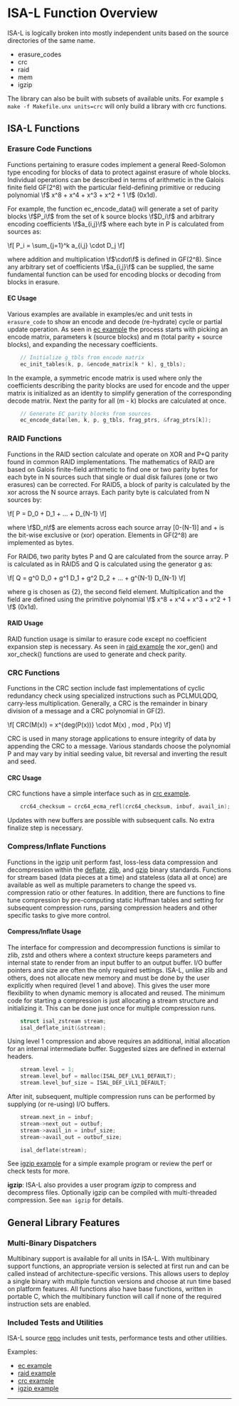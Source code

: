 # ISA-L Function Overview

ISA-L is logically broken into mostly independent units based on the source
directories of the same name.
- erasure_codes
- crc
- raid
- mem
- igzip

The library can also be built with subsets of available units. For example
`$ make -f Makefile.unx units=crc` will only build a library with crc
functions.

## ISA-L Functions

### Erasure Code Functions

Functions pertaining to erasure codes implement a general Reed-Solomon type
encoding for blocks of data to protect against erasure of whole blocks.
Individual operations can be described in terms of arithmetic in the Galois
finite field GF(2^8) with the particular field-defining primitive or reducing
polynomial \f$ x^8 + x^4 + x^3 + x^2 + 1 \f$ (0x1d).

For example, the function ec_encode_data() will generate a set of parity blocks
\f$P_i\f$ from the set of k source blocks \f$D_i\f$ and arbitrary encoding
coefficients \f$a_{i,j}\f$ where each byte in P is calculated from sources as:

\f[ P_i = \sum_{j=1}^k a_{i,j} \cdot D_j \f]

where addition and multiplication \f$\cdot\f$ is defined in GF(2^8).  Since any
arbitrary set of coefficients \f$a_{i,j}\f$ can be supplied, the same
fundamental function can be used for encoding blocks or decoding from blocks in
erasure.

#### EC Usage

Various examples are available in examples/ec and unit tests in `erasure_code`
to show an encode and decode (re-hydrate) cycle or partial update operation. As
seen in [ec example] the process starts with picking an
encode matrix, parameters k (source blocks) and m (total parity + source
blocks), and expanding the necessary coefficients.

~~~c
	// Initialize g_tbls from encode matrix
	ec_init_tables(k, p, &encode_matrix[k * k], g_tbls);
~~~

In the example, a symmetric encode matrix is used where only the coefficients
describing the parity blocks are used for encode and the upper matrix is
initialized as an identity to simplify generation of the corresponding decode
matrix. Next the parity for all (m - k) blocks are calculated at once.

~~~c
	// Generate EC parity blocks from sources
	ec_encode_data(len, k, p, g_tbls, frag_ptrs, &frag_ptrs[k]);
~~~

### RAID Functions

Functions in the RAID section calculate and operate on XOR and P+Q parity found
in common RAID implementations.  The mathematics of RAID are based on Galois
finite-field arithmetic to find one or two parity bytes for each byte in N
sources such that single or dual disk failures (one or two erasures) can be
corrected.  For RAID5, a block of parity is calculated by the xor across the N
source arrays.  Each parity byte is calculated from N sources by:

\f[ P = D_0 + D_1 + ... + D_{N-1} \f]

where \f$D_n\f$ are elements across each source array [0-(N-1)] and + is the
bit-wise exclusive or (xor) operation.  Elements in GF(2^8) are implemented as
bytes.

For RAID6, two parity bytes P and Q are calculated from the source array.  P is
calculated as in RAID5 and Q is calculated using the generator g as:

\f[ Q = g^0 D_0 + g^1 D_1 + g^2 D_2 + ... + g^{N-1} D_{N-1} \f]

where g is chosen as {2}, the second field element.  Multiplication and the
field are defined using the primitive polynomial \f$ x^8 + x^4 + x^3 + x^2 + 1 \f$
(0x1d).

#### RAID Usage

RAID function usage is similar to erasure code except no coefficient expansion
step is necessary. As seen in [raid example] the xor_gen() and xor_check()
functions are used to generate and check parity.

### CRC Functions

Functions in the CRC section include fast implementations of cyclic redundancy
check using specialized instructions such as PCLMULQDQ, carry-less
multiplication.  Generally, a CRC is the remainder in binary division of a
message and a CRC polynomial in GF(2).

\f[ CRC(M(x)) = x^{deg(P(x))} \cdot M(x) \, mod \, P(x) \f]

CRC is used in many storage applications to ensure integrity of data by
appending the CRC to a message.  Various standards choose the polynomial P and
may vary by initial seeding value, bit reversal and inverting the result and
seed.

#### CRC Usage

CRC functions have a simple interface such as in [crc example].

~~~c
	crc64_checksum = crc64_ecma_refl(crc64_checksum, inbuf, avail_in);
~~~

Updates with new buffers are possible with subsequent calls. No extra finalize
step is necessary.

### Compress/Inflate Functions

Functions in the igzip unit perform fast, loss-less data compression and
decompression within the [deflate](https://www.ietf.org/rfc/rfc1951.txt),
[zlib](https://www.ietf.org/rfc/rfc1950.txt), and
[gzip](https://www.ietf.org/rfc/rfc1952.txt) binary standards. Functions for
stream based (data pieces at a time) and stateless (data all at once) are
available as well as multiple parameters to change the speed vs. compression
ratio or other features.  In addition, there are functions to fine tune
compression by pre-computing static Huffman tables and setting for subsequent
compression runs, parsing compression headers and other specific tasks to give
more control.

#### Compress/Inflate Usage

The interface for compression and decompression functions is similar to zlib,
zstd and others where a context structure keeps parameters and internal state to
render from an input buffer to an output buffer.  I/O buffer pointers and size
are often the only required settings.  ISA-L, unlike zlib and others, does not
allocate new memory and must be done by the user explicitly when required (level
1 and above).  This gives the user more flexibility to when dynamic memory is
allocated and reused. The minimum code for starting a compression is just
allocating a stream structure and initializing it.  This can be done just once
for multiple compression runs.

~~~c
	struct isal_zstream stream;
	isal_deflate_init(&stream);
~~~

Using level 1 compression and above requires an additional, initial allocation
for an internal intermediate buffer.  Suggested sizes are defined in external
headers.

~~~c
	stream.level = 1;
	stream.level_buf = malloc(ISAL_DEF_LVL1_DEFAULT);
	stream.level_buf_size = ISAL_DEF_LVL1_DEFAULT;
~~~

After init, subsequent, multiple compression runs can be performed by supplying
(or re-using) I/O buffers.

~~~c
	stream.next_in = inbuf;
	stream->next_out = outbuf;
	stream->avail_in = inbuf_size;
	stream->avail_out = outbuf_size;

	isal_deflate(stream);
~~~

See [igzip example] for a simple example program or review the perf or check
tests for more.

**igzip**: ISA-L also provides a user program *igzip* to compress and decompress
files.  Optionally igzip can be compiled with multi-threaded compression.  See
`man igzip` for details.

## General Library Features

### Multi-Binary Dispatchers

Multibinary support is available for all units in ISA-L.  With multibinary
support functions, an appropriate version is selected at first run and can be
called instead of architecture-specific versions. This allows users to deploy a
single binary with multiple function versions and choose at run time based on
platform features. All functions also have base functions, written in portable
C, which the multibinary function will call if none of the required instruction
sets are enabled.

### Included Tests and Utilities

ISA-L source [repo] includes unit tests, performance tests and other utilities.

Examples:
- [ec example]
- [raid example]
- [crc example]
- [igzip example]

---

[repo]: https://github.com/intel/isa-l
[ec example]: https://github.com/intel/isa-l/blob/master/examples/ec/ec_simple_example.c
[raid example]: https://github.com/intel/isa-l/blob/master/raid/xor_example.c
[crc example]: https://github.com/intel/isa-l/blob/master/crc/crc64_example.c
[igzip example]: https://github.com/intel/isa-l/blob/master/igzip/igzip_example.c

